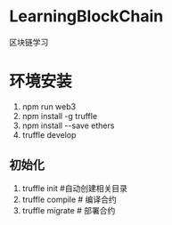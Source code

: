 # LearningBlockChain
区块链学习

# 环境安装
1. npm run web3
2. npm install -g truffle
3. npm install --save ethers
4. truffle develop



## 初始化
1. truffle init  #自动创建相关目录
2. truffle compile # 编译合约
3. truffle migrate # 部署合约
